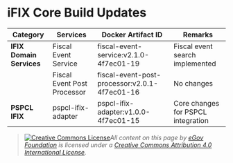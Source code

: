 # iFIX Core Build Updates

| Category                  | Services                    | Docker Artifact ID                            | **Remarks**                        |
| ------------------------- | --------------------------- | --------------------------------------------- | ---------------------------------- |
| **IFIX Domain Services**  | Fiscal Event Service        | fiscal-event-service:v2.1.0-4f7ec01-19        | Fiscal event search implemented    |
|                           | Fiscal Event Post Processor | fiscal-event-post-processor:v2.0.1-4f7ec01-16 | No changes                         |
|  **PSPCL IFIX**           | pspcl-ifix-adapter          | pspcl-ifix-adapter:v1.0.0-4f7ec01-15          | Core changes for PSPCL integration |

> [![Creative Commons License](https://i.creativecommons.org/l/by/4.0/80x15.png)_​_](http://creativecommons.org/licenses/by/4.0/)_All content on this page by_ [_eGov Foundation_](https://egov.org.in/) _is licensed under a_ [_Creative Commons Attribution 4.0 International License_](http://creativecommons.org/licenses/by/4.0/)_._

&#x20;
